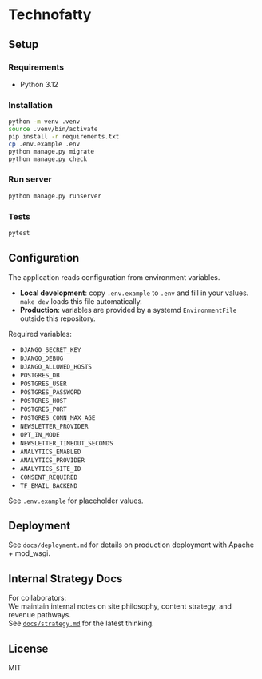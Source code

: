 # Technofatty

## Setup

### Requirements
- Python 3.12

### Installation

```bash
python -m venv .venv
source .venv/bin/activate
pip install -r requirements.txt
cp .env.example .env
python manage.py migrate
python manage.py check
```

### Run server

```bash
python manage.py runserver
```

### Tests

```bash
pytest
```

## Configuration

The application reads configuration from environment variables.

- **Local development**: copy `.env.example` to `.env` and fill in your values. `make dev` loads this file automatically.
- **Production**: variables are provided by a systemd `EnvironmentFile` outside this repository.

Required variables:

- `DJANGO_SECRET_KEY`
- `DJANGO_DEBUG`
- `DJANGO_ALLOWED_HOSTS`
- `POSTGRES_DB`
- `POSTGRES_USER`
- `POSTGRES_PASSWORD`
- `POSTGRES_HOST`
- `POSTGRES_PORT`
- `POSTGRES_CONN_MAX_AGE`
- `NEWSLETTER_PROVIDER`
- `OPT_IN_MODE`
- `NEWSLETTER_TIMEOUT_SECONDS`
- `ANALYTICS_ENABLED`
- `ANALYTICS_PROVIDER`
- `ANALYTICS_SITE_ID`
- `CONSENT_REQUIRED`
- `TF_EMAIL_BACKEND`

See `.env.example` for placeholder values.

## Deployment

See `docs/deployment.md` for details on production deployment with Apache + mod_wsgi.

## Internal Strategy Docs

For collaborators:  
We maintain internal notes on site philosophy, content strategy, and revenue pathways.  
See [`docs/strategy.md`](docs/strategy.md) for the latest thinking.  

## License
MIT
